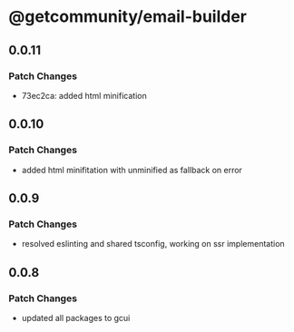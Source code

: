# @getcommunity/email-builder

## 0.0.11

### Patch Changes

- 73ec2ca: added html minification

## 0.0.10

### Patch Changes

- added html minifitation with unminified as fallback on error

## 0.0.9

### Patch Changes

- resolved eslinting and shared tsconfig, working on ssr implementation

## 0.0.8

### Patch Changes

- updated all packages to gcui

